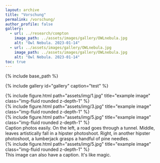 ```yaml
---
layout: archive
title: "Vorschung"
permalink: /vorschung/
author_profile: false
gallery:
  - url: ../research/compton
    image_path: ../assets/images/gallery/OWLnebula.jpg
    alt: "Owl Nebula. 2023-01-14"
  - url: ../assets/images/gallery/OWLnebula.jpg
    image_path: ../assets/images/gallery/OWLnebula.jpg
    alt: "Owl Nebula. 2023-01-14"
toc: true
---
```

{% include base_path %}

{% include gallery id="gallery"  caption="test" %}


<div class="row">
    <div class="col-sm mt-3 mt-md-0">
        {% include figure.html path="assets/img/1.jpg" title="example image" class="img-fluid rounded z-depth-1" %}
    </div>
    <div class="col-sm mt-3 mt-md-0">
        {% include figure.html path="assets/img/3.jpg" title="example image" class="img-fluid rounded z-depth-1" %}
    </div>
    <div class="col-sm mt-3 mt-md-0">
        {% include figure.html path="assets/img/5.jpg" title="example image" class="img-fluid rounded z-depth-1" %}
    </div>
</div>
<div class="caption">
    Caption photos easily. On the left, a road goes through a tunnel. Middle, leaves artistically fall in a hipster photoshoot. Right, in another hipster photoshoot, a lumberjack grasps a handful of pine needles.
</div>
<div class="row">
    <div class="col-sm mt-3 mt-md-0">
        {% include figure.html path="assets/img/5.jpg" title="example image" class="img-fluid rounded z-depth-1" %}
    </div>
</div>
<div class="caption">
    This image can also have a caption. It's like magic.
</div>
